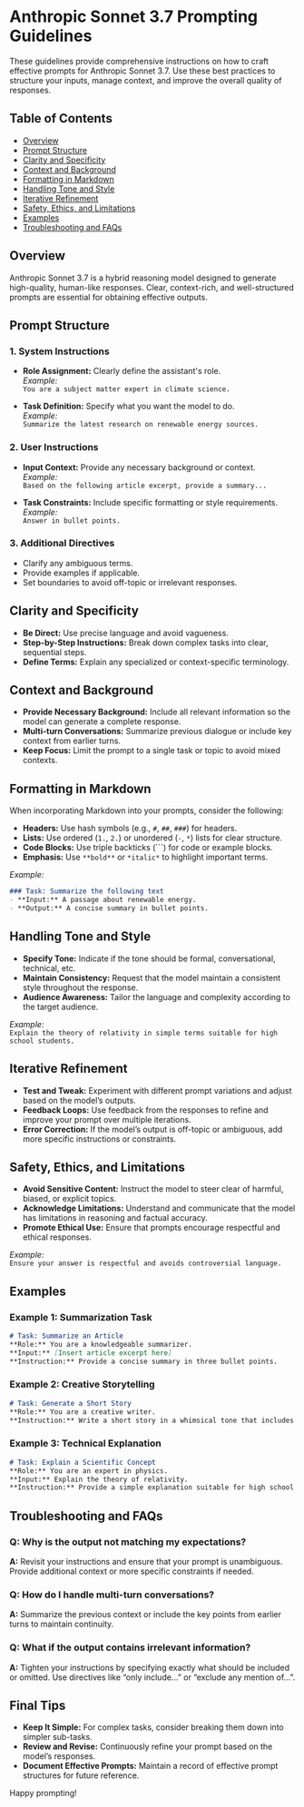 # Anthropic Sonnet 3.7 Prompting Guidelines

These guidelines provide comprehensive instructions on how to craft effective prompts for Anthropic Sonnet 3.7. Use these best practices to structure your inputs, manage context, and improve the overall quality of responses.

## Table of Contents
- [Overview](#overview)
- [Prompt Structure](#prompt-structure)
- [Clarity and Specificity](#clarity-and-specificity)
- [Context and Background](#context-and-background)
- [Formatting in Markdown](#formatting-in-markdown)
- [Handling Tone and Style](#handling-tone-and-style)
- [Iterative Refinement](#iterative-refinement)
- [Safety, Ethics, and Limitations](#safety-ethics-and-limitations)
- [Examples](#examples)
- [Troubleshooting and FAQs](#troubleshooting-and-faqs)

## Overview
Anthropic Sonnet 3.7 is a hybrid reasoning model designed to generate high-quality, human-like responses. Clear, context-rich, and well-structured prompts are essential for obtaining effective outputs.

## Prompt Structure

### 1. System Instructions
- **Role Assignment:** Clearly define the assistant's role.  
  *Example:*  
  `You are a subject matter expert in climate science.`

- **Task Definition:** Specify what you want the model to do.  
  *Example:*  
  `Summarize the latest research on renewable energy sources.`

### 2. User Instructions
- **Input Context:** Provide any necessary background or context.  
  *Example:*  
  `Based on the following article excerpt, provide a summary...`

- **Task Constraints:** Include specific formatting or style requirements.  
  *Example:*  
  `Answer in bullet points.`

### 3. Additional Directives
- Clarify any ambiguous terms.
- Provide examples if applicable.
- Set boundaries to avoid off-topic or irrelevant responses.

## Clarity and Specificity
- **Be Direct:** Use precise language and avoid vagueness.
- **Step-by-Step Instructions:** Break down complex tasks into clear, sequential steps.
- **Define Terms:** Explain any specialized or context-specific terminology.

## Context and Background
- **Provide Necessary Background:** Include all relevant information so the model can generate a complete response.
- **Multi-turn Conversations:** Summarize previous dialogue or include key context from earlier turns.
- **Keep Focus:** Limit the prompt to a single task or topic to avoid mixed contexts.

## Formatting in Markdown
When incorporating Markdown into your prompts, consider the following:
- **Headers:** Use hash symbols (e.g., `#`, `##`, `###`) for headers.
- **Lists:** Use ordered (`1.`, `2.`) or unordered (`-`, `*`) lists for clear structure.
- **Code Blocks:** Use triple backticks (```) for code or example blocks.
- **Emphasis:** Use `**bold**` or `*italic*` to highlight important terms.

*Example:*
```markdown
### Task: Summarize the following text
- **Input:** A passage about renewable energy.
- **Output:** A concise summary in bullet points.
```

## Handling Tone and Style
- **Specify Tone:** Indicate if the tone should be formal, conversational, technical, etc.
- **Maintain Consistency:** Request that the model maintain a consistent style throughout the response.
- **Audience Awareness:** Tailor the language and complexity according to the target audience.

*Example:*  
`Explain the theory of relativity in simple terms suitable for high school students.`

## Iterative Refinement
- **Test and Tweak:** Experiment with different prompt variations and adjust based on the model’s outputs.
- **Feedback Loops:** Use feedback from the responses to refine and improve your prompt over multiple iterations.
- **Error Correction:** If the model’s output is off-topic or ambiguous, add more specific instructions or constraints.

## Safety, Ethics, and Limitations
- **Avoid Sensitive Content:** Instruct the model to steer clear of harmful, biased, or explicit topics.
- **Acknowledge Limitations:** Understand and communicate that the model has limitations in reasoning and factual accuracy.
- **Promote Ethical Use:** Ensure that prompts encourage respectful and ethical responses.

*Example:*  
`Ensure your answer is respectful and avoids controversial language.`

## Examples

### Example 1: Summarization Task
```markdown
# Task: Summarize an Article
**Role:** You are a knowledgeable summarizer.
**Input:** [Insert article excerpt here]
**Instruction:** Provide a concise summary in three bullet points.
```

### Example 2: Creative Storytelling
```markdown
# Task: Generate a Short Story
**Role:** You are a creative writer.
**Instruction:** Write a short story in a whimsical tone that includes elements of fantasy and humor.
```

### Example 3: Technical Explanation
```markdown
# Task: Explain a Scientific Concept
**Role:** You are an expert in physics.
**Input:** Explain the theory of relativity.
**Instruction:** Provide a simple explanation suitable for high school students using analogies and examples.
```

## Troubleshooting and FAQs

### Q: Why is the output not matching my expectations?
**A:** Revisit your instructions and ensure that your prompt is unambiguous. Provide additional context or more specific constraints if needed.

### Q: How do I handle multi-turn conversations?
**A:** Summarize the previous context or include the key points from earlier turns to maintain continuity.

### Q: What if the output contains irrelevant information?
**A:** Tighten your instructions by specifying exactly what should be included or omitted. Use directives like “only include...” or “exclude any mention of...”.

## Final Tips
- **Keep It Simple:** For complex tasks, consider breaking them down into simpler sub-tasks.
- **Review and Revise:** Continuously refine your prompt based on the model’s responses.
- **Document Effective Prompts:** Maintain a record of effective prompt structures for future reference.

Happy prompting!
